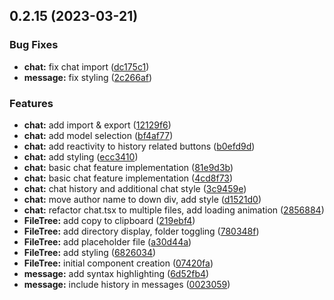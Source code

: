 ## 0.2.15 (2023-03-21)


### Bug Fixes

* **chat:** fix chat import ([dc175c1](https://github.com/Unnamed-GameDev-Studio/daedalus-homeport/commit/dc175c12b0ffe5d4399ae8b266d51eb17d0d700a))
* **message:** fix styling ([2c266af](https://github.com/Unnamed-GameDev-Studio/daedalus-homeport/commit/2c266af25a48c9040b063ce106f256c99d6ca318))


### Features

* **chat:** add import & export ([12129f6](https://github.com/Unnamed-GameDev-Studio/daedalus-homeport/commit/12129f609f001ac0a521fb5f306f0b2599d2140e))
* **chat:** add model selection ([bf4af77](https://github.com/Unnamed-GameDev-Studio/daedalus-homeport/commit/bf4af77675fd8612267a72b57d4b7290ee51c50d))
* **chat:** add reactivity to history related buttons ([b0efd9d](https://github.com/Unnamed-GameDev-Studio/daedalus-homeport/commit/b0efd9d2c7c5c88b83a240ce6495f1deec147ea0))
* **chat:** add styling ([ecc3410](https://github.com/Unnamed-GameDev-Studio/daedalus-homeport/commit/ecc3410342bfa01598df827883808a426d2bd647))
* **chat:** basic chat feature implementation ([81e9d3b](https://github.com/Unnamed-GameDev-Studio/daedalus-homeport/commit/81e9d3ba2a1b21304e820e6e28335ef024042765))
* **chat:** basic chat feature implementation ([4cd8f73](https://github.com/Unnamed-GameDev-Studio/daedalus-homeport/commit/4cd8f73cc6e0efa047c591f462f145d91a66143f))
* **chat:** chat history and additional chat style ([3c9459e](https://github.com/Unnamed-GameDev-Studio/daedalus-homeport/commit/3c9459efebebb57919cab437ae2f74c04508997d))
* **chat:** move author name to down div, add style ([d1521d0](https://github.com/Unnamed-GameDev-Studio/daedalus-homeport/commit/d1521d056465fe37401bc61e34f980cbc50cfb36))
* **chat:** refactor chat.tsx to multiple files, add loading animation ([2856884](https://github.com/Unnamed-GameDev-Studio/daedalus-homeport/commit/2856884d6c9c3b7f50a737b059ed0de13c91d317))
* **FileTree:** add copy to clipboard ([219ebf4](https://github.com/Unnamed-GameDev-Studio/daedalus-homeport/commit/219ebf48368ae6304906f01f5548b0fa055be837))
* **FileTree:** add directory display, folder toggling ([780348f](https://github.com/Unnamed-GameDev-Studio/daedalus-homeport/commit/780348fc30899b3fbb21adf995f24ee49ca9364c))
* **FileTree:** add placeholder file ([a30d44a](https://github.com/Unnamed-GameDev-Studio/daedalus-homeport/commit/a30d44a701513c10d70b4410fff63b77cc7da95b))
* **FileTree:** add styling ([6826034](https://github.com/Unnamed-GameDev-Studio/daedalus-homeport/commit/68260343195f3e32f427421514f051bf68d5f21a))
* **FileTree:** initial component creation ([07420fa](https://github.com/Unnamed-GameDev-Studio/daedalus-homeport/commit/07420fa69d1967b2fee91199ec484542d734bf53))
* **message:** add syntax highlighting ([6d52fb4](https://github.com/Unnamed-GameDev-Studio/daedalus-homeport/commit/6d52fb4f407b8e12e8ef333376dd2e1c0ba15e56))
* **message:** include history in messages ([0023059](https://github.com/Unnamed-GameDev-Studio/daedalus-homeport/commit/002305980fce3f7468840a69fec72067de381762))



